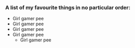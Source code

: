 ### A list of my favourite things in no particular order:

- Girl gamer pee
- Girl gamer pee
- Girl gamer pee
- Girl gamer pee
  - Girl gamer pee
